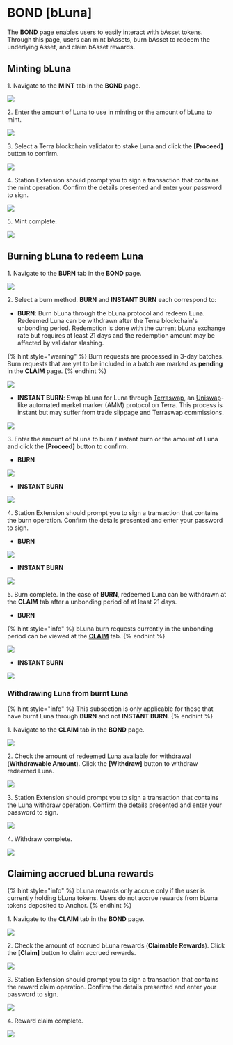 # BOND \[bLuna]

The **BOND** page enables users to easily interact with bAsset tokens. Through this page, users can mint bAssets, burn bAsset to redeem the underlying Asset, and claim bAsset rewards.

## Minting bLuna

1\. Navigate to the **MINT** tab in the **BOND** page.&#x20;

![](../../.gitbook/assets/bond-mint-1.png)

2\. Enter the amount of Luna to use in minting or the amount of bLuna to mint.

![](../../.gitbook/assets/bond-mint-2.png)

3\. Select a Terra blockchain validator to stake Luna and click the **\[Proceed]** button to confirm.

![](../../.gitbook/assets/bond-mint-3.png)

4\. Station Extension should prompt you to sign a transaction that contains the mint operation. Confirm the details presented and enter your password to sign.

![](../../.gitbook/assets/bond-mint-4.png)

5\. Mint complete.

![](../../.gitbook/assets/bond-mint-5.png)

## Burning bLuna to redeem Luna

1\. Navigate to the **BURN** tab in the **BOND** page.&#x20;

![](../../.gitbook/assets/bond-burn-1.png)

2\. Select a burn method. **BURN** and **INSTANT BURN** each correspond to:

* **BURN**: Burn bLuna through the bLuna protocol and redeem Luna. Redeemed Luna can be withdrawn after the Terra blockchain's unbonding period. Redemption is done with the current bLuna exchange rate but requires at least 21 days and the redemption amount may be affected by validator slashing.

{% hint style="warning" %}
Burn requests are processed in 3-day batches. Burn requests that are yet to be included in a batch are marked as **pending** in the **CLAIM** page.
{% endhint %}

![](../../.gitbook/assets/bond-burn-burn.png)

* **INSTANT BURN**: Swap bLuna for Luna through [Terraswap](https://terraswap.io), an [Uniswap](https://uniswap.org)-like automated market marker (AMM) protocol on Terra. This process is instant but may suffer from trade slippage and Terraswap commissions.

![](../../.gitbook/assets/burn-burn-instant.png)

3\. Enter the amount of bLuna to burn / instant burn or the amount of Luna and click the **\[Proceed]** button to confirm.

* **BURN**

![](../../.gitbook/assets/bond-burn-burn-3.png)

* **INSTANT BURN**

![](../../.gitbook/assets/bond-burn-instant-3.png)

4\. Station Extension should prompt you to sign a transaction that contains the burn operation. Confirm the details presented and enter your password to sign.

* **BURN**

![](../../.gitbook/assets/bond-burn-burn-4.png)

* **INSTANT BURN**

![](../../.gitbook/assets/bond-burn-instant-4.png)

5\. Burn complete. In the case of **BURN**, redeemed Luna can be withdrawn at the **CLAIM** tab after a unbonding period of at least 21 days.

* **BURN**

{% hint style="info" %}
bLuna burn requests currently in the unbonding period can be viewed at the [**CLAIM**](bond.md#withdrawing-luna-from-burnt-luna) tab.
{% endhint %}

![](../../.gitbook/assets/bond-burn-burn-5.png)

* **INSTANT BURN**

![](../../.gitbook/assets/bond-burn-instant-5.png)

### Withdrawing Luna from burnt Luna

{% hint style="info" %}
This subsection is only applicable for those that have burnt Luna through **BURN** and not **INSTANT BURN**.
{% endhint %}

1\. Navigate to the **CLAIM** tab in the **BOND** page.

![](../../.gitbook/assets/bond-burn-burn-withdraw-1.png)

2\. Check the amount of redeemed Luna available for withdrawal (**Withdrawable Amount**). Click the **\[Withdraw]** button to withdraw redeemed Luna.

![](../../.gitbook/assets/bond-burn-burn-withdraw-2.png)

3\. Station Extension should prompt you to sign a transaction that contains the Luna withdraw operation. Confirm the details presented and enter your password to sign.

![](../../.gitbook/assets/bond-burn-burn-withdraw-3.png)

4\. Withdraw complete.

![](../../.gitbook/assets/bond-burn-burn-withdraw-4.png)

## Claiming accrued bLuna rewards

{% hint style="info" %}
bLuna rewards only accrue only if the user is currently holding bLuna tokens. Users do not accrue rewards from bLuna tokens deposited to Anchor.
{% endhint %}

1\. Navigate to the **CLAIM** tab in the **BOND** page.

![](../../.gitbook/assets/bond-claim-1.png)

2\. Check the amount of accrued bLuna rewards (**Claimable Rewards**). Click the **\[Claim]** button to claim accrued rewards.

![](<../../.gitbook/assets/bond-claim-2 (1).png>)

3\. Station Extension should prompt you to sign a transaction that contains the reward claim operation. Confirm the details presented and enter your password to sign.

![](../../.gitbook/assets/bond-claim-3.png)

4\. Reward claim complete.

![](<../../.gitbook/assets/bond-claim-4 (1).png>)
